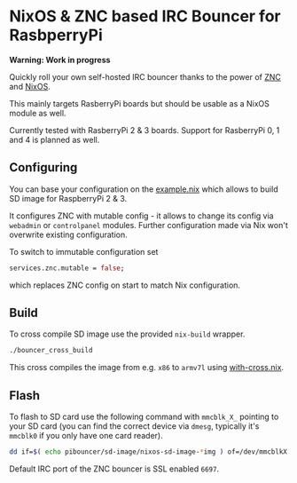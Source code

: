 # NixOS & ZNC based IRC Bouncer for RasbperryPi

**Warning: Work in progress**

Quickly roll your own self-hosted IRC bouncer thanks to the power of
[ZNC](https://znc.in) and [NixOS](https://nixos.org).

This mainly targets RasberryPi boards but should be usable as a NixOS module
as well.

Currently tested with RasberryPi 2 & 3 boards. Support for RasberryPi 0, 1 and 4
is planned as well.

## Configuring

You can base your configuration on the [example.nix](./example.nix) which
allows to build SD image for RaspberryPi 2 & 3.

It configures ZNC with mutable config - it allows to change its config via
`webadmin` or `controlpanel` modules. Further configuration made via Nix
won't overwrite existing configuration.

To switch to immutable configuration set

```nix
services.znc.mutable = false;
```

which replaces ZNC config on start to match Nix configuration.

## Build

To cross compile SD image use the provided `nix-build` wrapper.

```bash
./bouncer_cross_build
```

This cross compiles the image from e.g. `x86` to `armv7l` using [with-cross.nix](./with-cross.nix).


## Flash

To flash to SD card use the following command with `mmcblk_X_` pointing to your
SD card (you can find the correct device via `dmesg`, typically it's `mmcblk0`
if you only have one card reader).

```bash
dd if=$( echo pibouncer/sd-image/nixos-sd-image-*img ) of=/dev/mmcblkX bs=1M
```

Default IRC port of the ZNC bouncer is SSL enabled `6697`.

